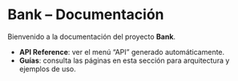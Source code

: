 # Bank – Documentación

Bienvenido a la documentación del proyecto **Bank**.

- **API Reference**: ver el menú “API” generado automáticamente.
- **Guías**: consulta las páginas en esta sección para arquitectura y ejemplos de uso.
